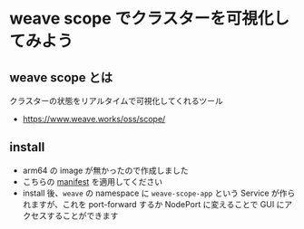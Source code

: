 # weave scope でクラスターを可視化してみよう

## weave scope とは

クラスターの状態をリアルタイムで可視化してくれるツール

- https://www.weave.works/oss/scope/

## install

- arm64 の image が無かったので作成しました
- こちらの [manifest](https://gist.github.com/makocchi-ca/a74fa0c88a276f2b8fd8218c18967a26#file-weave-scope-arm64-1-13-1-yaml) を適用してください
- install 後、`weave` の namespace に `weave-scope-app` という Service が作られますが、これを port-forward するか NodePort に変えることで GUI にアクセスすることができます
